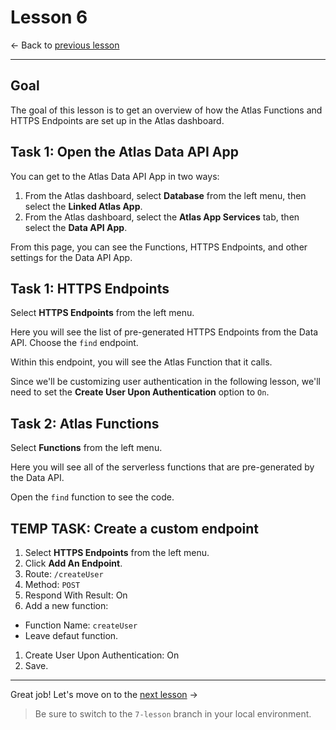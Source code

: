 # Lesson 6

<- Back to [previous lesson](https://github.com/mongodb-developer/social-app-demo/tree/5-lesson)

---

## Goal

The goal of this lesson is to get an overview of how the Atlas Functions and HTTPS Endpoints are set up in the Atlas dashboard.

## Task 1: Open the Atlas Data API App

You can get to the Atlas Data API App in two ways:
1. From the Atlas dashboard, select **Database** from the left menu, then select the **Linked Atlas App**.
1. From the Atlas dashboard, select the **Atlas App Services** tab, then select the **Data API App**.

From this page, you can see the Functions, HTTPS Endpoints, and other settings for the Data API App.

## Task 1: HTTPS Endpoints

Select **HTTPS Endpoints** from the left menu.

Here you will see the list of pre-generated HTTPS Endpoints from the Data API. Choose the `find` endpoint. 

Within this endpoint, you will see the Atlas Function that it calls. 

Since we'll be customizing user authentication in the following lesson, we'll need to set the **Create User Upon Authentication** option to `On`.

## Task 2: Atlas Functions

Select **Functions** from the left menu.

Here you will see all of the serverless functions that are pre-generated by the Data API.

Open the `find` function to see the code.

## TEMP TASK: Create a custom endpoint

1. Select **HTTPS Endpoints** from the left menu.
1. Click **Add An Endpoint**.
1. Route: `/createUser`
1. Method: `POST`
1. Respond With Result: On
1. Add a new function:
  - Function Name: `createUser`
  - Leave defaut function.
1. Create User Upon Authentication: On
1. Save.

---

Great job! Let's move on to the [next lesson](https://github.com/mongodb-developer/social-app-demo/tree/7-lesson) ->

> Be sure to switch to the `7-lesson` branch in your local environment.
